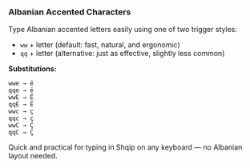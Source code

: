 ### **Albanian Accented Characters**

Type Albanian accented letters easily using one of two trigger styles:

- `ww` + letter (default: fast, natural, and ergonomic)
- `qq` + letter (alternative: just as effective, slightly less common)

**Substitutions:**


```
wwe → ë
qqe → ë
wwE → Ë
qqE → Ë
wwc → ç
qqc → ç
wwC → Ç
qqC → Ç
```


Quick and practical for typing in Shqip on any keyboard — no Albanian layout needed.


